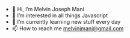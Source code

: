 - 👋 Hi, I’m Melvin Joseph Mani
- 👀 I’m interested in all things Javascript 
- 🌱 I’m currently learning new stuff every day 
- 📫 How to reach me melvinjmani@gmail.com

<!---
MelvinJMani/MelvinJMani is a ✨ special ✨ repository because its `README.md` (this file) appears on your GitHub profile.
You can click the Preview link to take a look at your changes.
--->
